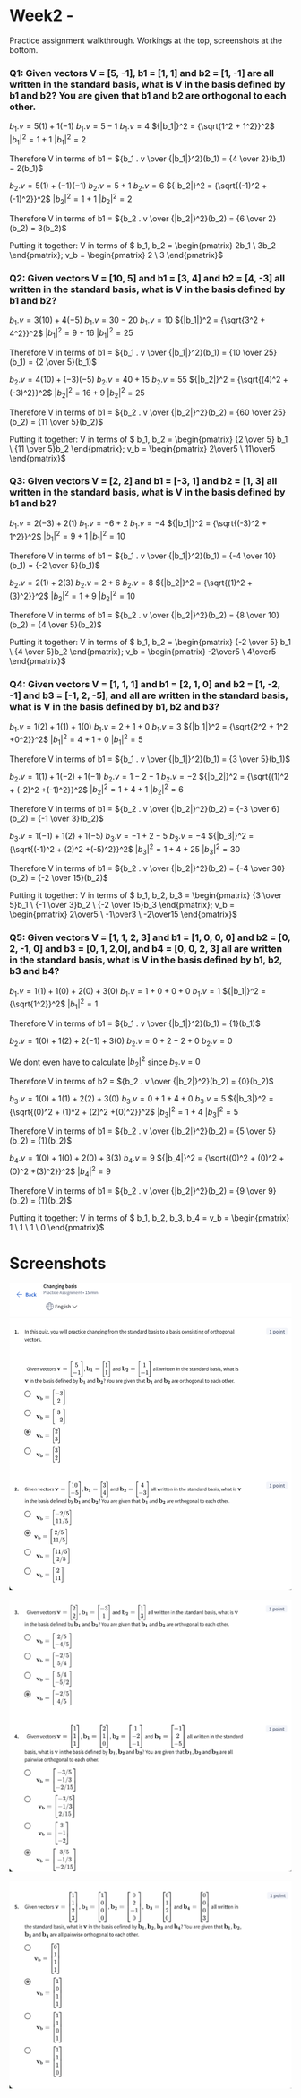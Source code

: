 # Week2 - 

Practice assignment walkthrough. Workings at the top, screenshots at the bottom. 

### Q1: Given vectors **V** = [5, -1], **b1** = [1, 1] and **b2** = [1, -1] are all written in the standard basis, what is V in the basis defined by b1 and b2? You are given that b1 and b2 are orthogonal to each other. 

${b_1 . v = 5(1) + 1(-1)}$
${b_1 . v = 5-1}$
${b_1 . v = 4}$
${|b_1|}^2 = {\sqrt{1^2 + 1^2}}^2$
${|b_1|}^2 = 1+1$
${|b_1|}^2 = 2$

Therefore V in terms of b1 = ${b_1 . v \over {|b_1|}^2}(b_1) = {4 \over 2}(b_1) = 2(b_1)$

${b_2 . v = 5(1) + (-1)(-1)}$
${b_2 . v = 5+1}$
${b_2 . v = 6}$
${|b_2|}^2 = {\sqrt{(-1)^2 + (-1)^2}}^2$
${|b_2|}^2 = 1+1$
${|b_2|}^2 = 2$

Therefore V in terms of b1 = ${b_2 . v \over {|b_2|}^2}(b_2) 
= {6 \over 2}(b_2) = 3(b_2)$

Putting it together: V in terms of $ b_1, b_2 = \begin{pmatrix} 2b_1 \\ 3b_2 \end{pmatrix}; v_b = \begin{pmatrix} 2 \\ 3 \end{pmatrix}$

### Q2: Given vectors V = [10, 5] and b1 = [3, 4] and b2 = [4, -3] all written in the standard basis, what is **V** in the basis defined by b1 and b2? 

${b_1 . v = 3(10) + 4(-5)}$
${b_1 . v = 30-20}$
${b_1 . v = 10}$
${|b_1|}^2 = {\sqrt{3^2 + 4^2}}^2$
${|b_1|}^2 = 9+16$
${|b_1|}^2 = 25$

Therefore V in terms of b1 = ${b_1 . v \over {|b_1|}^2}(b_1) = {10 \over 25}(b_1) = {2 \over 5}(b_1)$

${b_2 . v = 4(10) + (-3)(-5)}$
${b_2 . v = 40+15}$
${b_2 . v = 55}$
${|b_2|}^2 = {\sqrt{(4)^2 + (-3)^2}}^2$
${|b_2|}^2 = 16+9$
${|b_2|}^2 = 25$

Therefore V in terms of b1 = ${b_2 . v \over {|b_2|}^2}(b_2) = {60 \over 25}(b_2) = {11 \over 5}(b_2)$

Putting it together: V in terms of $ b_1, b_2 = \begin{pmatrix} 
{2 \over 5} b_1 \\ 
{11 \over 5}b_2 
\end{pmatrix}; v_b = 
\begin{pmatrix} 
2\over5 \\ 
11\over5 \end{pmatrix}$


### Q3: Given vectors V = [2, 2] and b1 = [-3, 1] and b2 = [1, 3] all written in the standard basis, what is **V** in the basis defined by b1 and b2? 

${b_1 . v = 2(-3) + 2(1)}$
${b_1 . v = -6+2}$
${b_1 . v = -4}$
${|b_1|}^2 = {\sqrt{(-3)^2 + 1^2}}^2$
${|b_1|}^2 = 9+1$
${|b_1|}^2 = 10$

Therefore V in terms of b1 = ${b_1 . v \over {|b_1|}^2}(b_1) = {-4 \over 10}(b_1) = {-2 \over 5}(b_1)$

${b_2 . v = 2(1) + 2(3)}$
${b_2 . v = 2+6}$
${b_2 . v = 8}$
${|b_2|}^2 = {\sqrt{(1)^2 + (3)^2}}^2$
${|b_2|}^2 = 1+9$
${|b_2|}^2 = 10$

Therefore V in terms of b1 = ${b_2 . v \over {|b_2|}^2}(b_2) = {8 \over 10}(b_2) = {4 \over 5}(b_2)$

Putting it together: V in terms of $ b_1, b_2 = \begin{pmatrix} {-2 \over 5} b_1 \\ {4 \over 5}b_2 \end{pmatrix}; v_b = \begin{pmatrix} -2\over5 \\ 4\over5 \end{pmatrix}$

### Q4: Given vectors V = [1, 1, 1] and b1 = [2, 1, 0] and b2 = [1, -2, -1] and b3 = [-1, 2, -5], and all are written in the standard basis, what is **V** in the basis defined by b1, b2 and b3? 

${b_1 . v = 1(2) + 1(1) + 1(0)}$
${b_1 . v = 2+1+0}$
${b_1 . v = 3}$
${|b_1|}^2 = {\sqrt{2^2 + 1^2 +0^2}}^2$
${|b_1|}^2 = 4+1+0$
${|b_1|}^2 = 5$

Therefore V in terms of b1 = ${b_1 . v \over {|b_1|}^2}(b_1) = {3 \over 5}(b_1)$

${b_2 . v = 1(1) + 1(-2) + 1(-1)}$
${b_2 . v = 1-2-1}$
${b_2 . v = -2}$
${|b_2|}^2 = {\sqrt{(1)^2 + (-2)^2 +(-1)^2}}^2$
${|b_2|}^2 = 1+4+1$
${|b_2|}^2 = 6$

Therefore V in terms of b1 = ${b_2 . v \over {|b_2|}^2}(b_2) = {-3 \over 6}(b_2) = {-1 \over 3}(b_2)$

${b_3 . v = 1(-1) + 1(2) + 1(-5)}$
${b_3 . v = -1+2-5}$
${b_3 . v = -4}$
${|b_3|}^2 = {\sqrt{(-1)^2 + (2)^2 +(-5)^2}}^2$
${|b_3|}^2 = 1+4+25$
${|b_3|}^2 = 30$

Therefore V in terms of b1 = ${b_2 . v \over {|b_2|}^2}(b_2) = {-4 \over 30}(b_2) = {-2 \over 15}(b_2)$


Putting it together: V in terms of $ b_1, b_2, b_3 = 
\begin{pmatrix} 
{3 \over 5}b_1 \\ 
{-1 \over 3}b_2 \\
{-2 \over 15}b_3
\end{pmatrix}; v_b = \begin{pmatrix} 
2\over5 \\ 
-1\over3 \\
-2\over15
\end{pmatrix}$


### Q5: Given vectors V = [1, 1, 2, 3] and b1 = [1, 0, 0, 0] and b2 = [0, 2, -1, 0] and b3 = [0, 1, 2,0], and b4 = [0, 0, 2, 3] all are written in the standard basis, what is **V** in the basis defined by b1, b2, b3 and b4?

${b_1 . v = 1(1) + 1(0) + 2(0) +3(0)}$
${b_1 . v = 1 + 0 + 0 + 0}$
${b_1 . v = 1}$
${|b_1|}^2 = {\sqrt{1^2}}^2$
${|b_1|}^2 = 1$

Therefore V in terms of b1 = ${b_1 . v \over {|b_1|}^2}(b_1) = {1}(b_1)$

${b_2 . v = 1(0) + 1(2) + 2(-1) +3(0)}$
${b_2 . v = 0+2-2+0}$
${b_2 . v = 0}$

We dont even have to calculate ${|b_2|}^2$ since ${b_2 . v = 0}$

Therefore V in terms of b2 = ${b_2 . v \over {|b_2|}^2}(b_2) = {0}(b_2)$

${b_3 . v = 1(0) + 1(1) + 2(2) + 3(0)}$
${b_3 . v = 0+1+4+0}$
${b_3 . v = 5}$
${|b_3|}^2 = {\sqrt{(0)^2 + (1)^2 + (2)^2 +(0)^2}}^2$
${|b_3|}^2 = 1+4$
${|b_3|}^2 = 5$

Therefore V in terms of b1 = ${b_2 . v \over {|b_2|}^2}(b_2) = {5 \over 5}(b_2) = {1}(b_2)$

${b_4 . v = 1(0) + 1(0) + 2(0) + 3(3)}$
${b_4 . v = 9}$
${|b_4|}^2 = {\sqrt{(0)^2 + (0)^2 + (0)^2 +(3)^2}}^2$
${|b_4|}^2 = 9$

Therefore V in terms of b1 = ${b_2 . v \over {|b_2|}^2}(b_2) = {9 \over 9}(b_2) = {1}(b_2)$

Putting it together: V in terms of $ b_1, b_2, b_3, b_4 = 
v_b = \begin{pmatrix} 
1 \\ 
1 \\
1 \\
0 \end{pmatrix}$

# Screenshots

![alt text](imgs/w2_changing_basis_1.png)

![alt text](imgs/w2_changing_basis_2.png)

![alt text](imgs/w2_changing_basis_3.png)
